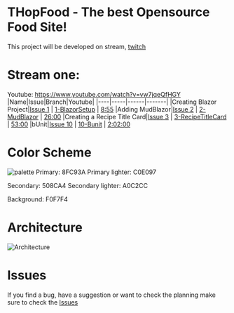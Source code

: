 # THopFood - The best Opensource Food Site!
This project will be developed on stream, [twitch](https://twitch.tv/thopdev)

# Stream one:
Youtube: https://www.youtube.com/watch?v=vw7jqeQfHGY
|Name|Issue|Branch|Youtube|
|----|-----|------|-------|
|Creating Blazor Project|[Issue 1](https://github.com/thopdev/THopFood/issues/1) | [1-BlazorSetup](https://github.com/thopdev/THopFood/tree/1-BlazorSetup) | [8:55](https://www.youtube.com/watch?v=vw7jqeQfHGY&t=535s)
|Adding MudBlazor|[Issue 2](https://github.com/thopdev/THopFood/issues/2) | [2-MudBlazor](https://github.com/thopdev/THopFood/tree/2-MudBlazor) | [26:00](https://www.youtube.com/watch?v=vw7jqeQfHGY&t=1560s)
|Creating a Recipe Title Card|[Issue 3](https://github.com/thopdev/THopFood/issues/3) | [3-RecipeTitleCard](https://github.com/thopdev/THopFood/tree/3-RecipeTitleCard) | [53:00](https://www.youtube.com/watch?v=vw7jqeQfHGY&t=3180s)
|bUnit|[Issue 10](https://github.com/thopdev/THopFood/issues/10) | [10-Bunit](https://github.com/thopdev/THopFood/tree/10-Bunit) | [2:02:00](https://www.youtube.com/watch?v=vw7jqeQfHGY&t=7320s)

# Color Scheme
![palette](https://user-images.githubusercontent.com/9268249/109420459-e65ed600-79d2-11eb-86b3-5483dbcb4c94.png)
Primary: 8FC93A
Primary lighter: C0E097

Secondary: 508CA4
Secondary lighter: A0C2CC

Background: F0F7F4


# Architecture
![Architecture](https://user-images.githubusercontent.com/9268249/109420448-d8a95080-79d2-11eb-82a1-3a6d4dbb8661.png)


# Issues
If you find a bug, have a suggestion or want to check the planning make sure to check the [Issues](https://github.com/thopdev/THopFood/issues)
